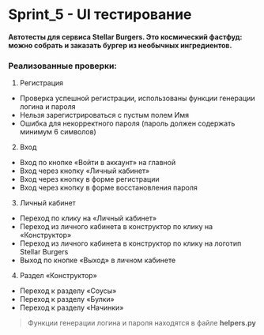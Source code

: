 # Sprint_5 - UI тестирование
#### Автотесты для сервиса Stellar Burgers. Это космический фастфуд: можно собрать и заказать бургер из необычных ингредиентов.

### Реализованные проверки:
1. Регистрация
- Проверка успешной регистрации, использованы функции генерации логина и пароля
- Нельзя зарегистрироваться с пустым полем Имя
- Ошибка для некорректного пароля (пароль должен содержать минимум 6 символов)

2. Вход
- Вход по кнопке «Войти в аккаунт» на главной
- Вход через кнопку «Личный кабинет»
- Вход через кнопку в форме регистрации
- Вход через кнопку в форме восстановления пароля


3. Личный кабинет 
- Переход по клику на «Личный кабинет»
- Переход из личного кабинета в конструктор по клику на «Конструктор»
- Переход из личного кабинета в конструктор по клику на логотип Stellar Burgers
- Выход по кнопке «Выход» в личном кабинете

4. Раздел «Конструктор»
- Переход к разделу «Соусы»
- Переход к разделу «Булки»
- Переход к разделу «Начинки»


> Функции генерации логина и пароля находятся в файле **helpers.py**